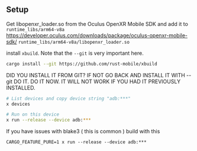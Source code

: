 ## Setup
Get libopenxr_loader.so from the Oculus OpenXR Mobile SDK and add it to `runtime_libs/arm64-v8a`
https://developer.oculus.com/downloads/package/oculus-openxr-mobile-sdk/
`runtime_libs/arm64-v8a/libopenxr_loader.so`

install `xbuild`. Note that the `--git` is
very important here.
```sh
cargo install --git https://github.com/rust-mobile/xbuild
```
DID YOU INSTALL IT FROM GIT? IF NOT GO BACK AND INSTALL
IT WITH --git DO IT. DO IT NOW. IT WILL NOT WORK IF YOU HAD IT 
PREVIOUSLY INSTALLED.
```sh 
# List devices and copy device string "adb:***"
x devices

# Run on this device
x run --release --device adb:***
```

If you have issues with blake3 ( this is common ) build with this
```
CARGO_FEATURE_PURE=1 x run --release --device adb:***
```
